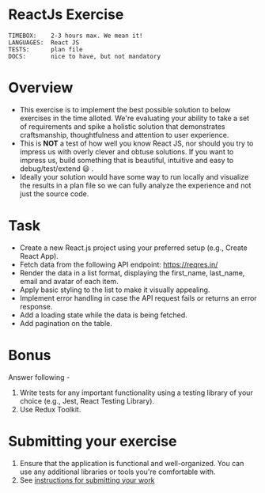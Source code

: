 # ReactJs Exercise
```
TIMEBOX:    2-3 hours max. We mean it!
LANGUAGES:  React JS
TESTS:      plan file
DOCS:       nice to have, but not mandatory
```

# Overview
- This exercise is to implement the best possible solution to below exercises in the time alloted. We're evaluating your ability to take a set of requirements and spike a holistic solution that demonstrates craftsmanship, thoughtfulness and attention to user experience. 
- This is **NOT** a test of how well you know React JS, nor should you try to impress us with overly clever and obtuse solutions. If you want to impress us, build something that is beautiful, intuitive and easy to debug/test/extend :smiley: .
- Ideally your solution would have some way to run locally and visualize the results in a plan file so we can fully analyze the experience and not just the source code.

# Task
- Create a new React.js project using your preferred setup (e.g., Create React App).
- Fetch data from the following API endpoint: https://reqres.in/
- Render the data in a list format, displaying the first_name, last_name, email and avatar of each item.
- Apply basic styling to the list to make it visually appealing.
- Implement error handling in case the API request fails or returns an error response.
- Add a loading state while the data is being fetched.
- Add pagination on the table.

# Bonus
Answer following -
1. Write tests for any important functionality using a testing library of your choice (e.g., Jest, React Testing Library).
2. Use Redux Toolkit.

# Submitting your exercise
1. Ensure that the application is functional and well-organized. You can use any additional libraries or tools you're comfortable with.
2. See [instructions for submitting your work](https://github.com/prowerse-tech/jamming-opps#general-instructions)
